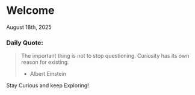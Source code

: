 # Welcome

August 18th, 2025

### Daily Quote:
> The important thing is not to stop questioning. Curiosity has its own reason for existing.
> 	- Albert Einstein

Stay Curious and keep Exploring!
